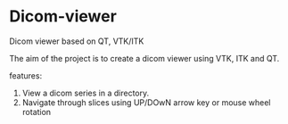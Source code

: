 # Dicom-viewer
Dicom viewer based on QT, VTK/ITK


The aim of the project is to create a dicom viewer using VTK, ITK and QT.

features:
1) View a dicom series in a directory.
2) Navigate through slices using UP/DOwN arrow key or mouse wheel rotation

